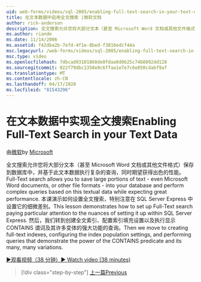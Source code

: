 ```yaml
---
uid: web-forms/videos/sql-2005/enabling-full-text-search-in-your-text-data
title: 在文本数据中启用全文搜索 |微软文档
author: rick-anderson
description: 全文搜索允许您将大部分文本（甚至 Microsoft Word 文档或其他文件格式）保存到数据库中，并执行复杂的 qu...
ms.author: riande
ms.date: 11/14/2006
ms.assetid: f42dba2b-7efd-4f1e-8bed-f3816edcf44a
msc.legacyurl: /web-forms/videos/sql-2005/enabling-full-text-search-in-your-text-data
msc.type: video
ms.openlocfilehash: 7dbcad93101868de0fdaa0d0b25c74b8092dd128
ms.sourcegitcommit: 022f79dbc1350e0c6ffaa1e7e7c6e850cdabf9af
ms.translationtype: MT
ms.contentlocale: zh-CN
ms.lasthandoff: 04/17/2020
ms.locfileid: "81543296"
---
```

# <a name="enabling-full-text-search-in-your-text-data"></a><span data-ttu-id="9490f-103">在文本数据中实现全文搜索</span><span class="sxs-lookup"><span data-stu-id="9490f-103">Enabling Full-Text Search in your Text Data</span></span>

<span data-ttu-id="9490f-104">由[微软](https://github.com/microsoft)</span><span class="sxs-lookup"><span data-stu-id="9490f-104">by [Microsoft](https://github.com/microsoft)</span></span>

<span data-ttu-id="9490f-105">全文搜索允许您将大部分文本（甚至 Microsoft Word 文档或其他文件格式）保存到数据库中，并基于此文本数据执行复杂的查询，同时期望获得出色的性能。</span><span class="sxs-lookup"><span data-stu-id="9490f-105">Full-Text search allows you to save large portions of text - even Microsoft Word documents, or other file formats - into your database and perform complex queries based on this textual data while expecting great performance.</span></span> <span data-ttu-id="9490f-106">本课演示如何设置全文搜索，特别注意在 SQL Server Express 中设置它的细微差别。</span><span class="sxs-lookup"><span data-stu-id="9490f-106">This lesson demonstrates how to set up Full-Text search paying particular attention to the nuances of setting it up within SQL Server Express.</span></span> <span data-ttu-id="9490f-107">然后，我们转到创建全文索引、配置索引填充设置以及执行显示 CONTAINS 谓词及其许多变体的强大功能的查询。</span><span class="sxs-lookup"><span data-stu-id="9490f-107">Then we move to creating full-text indexes, configuring the index population settings, and performing queries that demonstrate the power of the CONTAINS predicate and its many, many variations.</span></span>

[<span data-ttu-id="9490f-108">&#9654;观看视频（38 分钟）</span><span class="sxs-lookup"><span data-stu-id="9490f-108">&#9654; Watch video (38 minutes)</span></span>](https://channel9.msdn.com/Blogs/ASP-NET-Site-Videos/enabling-full-text-search-in-your-text-data)

> [!div class="step-by-step"]
> [<span data-ttu-id="9490f-109">上一篇</span><span class="sxs-lookup"><span data-stu-id="9490f-109">Previous</span></span>](creating-and-using-stored-procedures.md)
